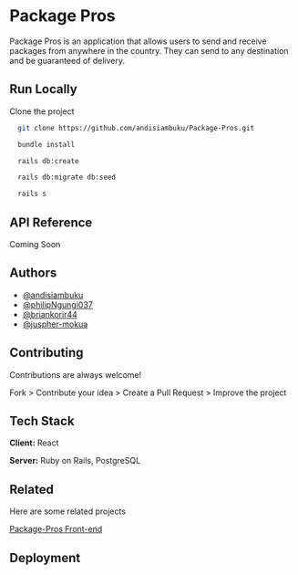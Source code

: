 # Package Pros

Package Pros is an application that allows users to  send and receive packages from anywhere in the country. They can send to any destination and be guaranteed of delivery.

## Run Locally

Clone the project

```bash
  git clone https://github.com/andisiambuku/Package-Pros.git
```  

```bash
  bundle install
```

```bash
  rails db:create
```

```bash
  rails db:migrate db:seed
```

```bash
  rails s
```

## API Reference

 Coming Soon

## Authors

- [@andisiambuku](https://github.com/andisiambuku)
- [@philipNgungi037](https://github.com/philipNgungi037)
- [@briankorir44](https://github.com/briankorir44)
- [@juspher-mokua](https://github.com/juspher-mokua)

## Contributing

Contributions are always welcome!

Fork > Contribute your idea > Create a Pull Request > Improve the project

## Tech Stack

**Client:** React

**Server:** Ruby on Rails, PostgreSQL

## Related

Here are some related projects

[Package-Pros Front-end](https://github.com/briankorir44/Package-Pros-Project)

## Deployment
